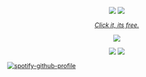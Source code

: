 <p align="center">
  <img src="https://64.media.tumblr.com/ded70146155efb68dd22302998257a23/ad68c02a7af56974-12/s540x810/c473fba2974898e2999fb5ef5165ab0b434d9576.gifv">
  <img src="https://i.imgur.com/dQIdSJu.png">
</p>
<p align="center">
  <a href="https://arab.org/click-to-help/palestine/"><i>Click it, its free.</i></a>
</p>
<p align="center">
  <img src="https://i.imgur.com/jhZKsVP.png">
</p>

<p align="center">
  <img src="https://i.imgur.com/xwMNrD9.png">
  <img src="https://64.media.tumblr.com/556d830156e1994072d131a1a6ef4349/038b5d1fbc72f290-03/s400x600/e851ba13cbeaad31b66ff2aac9e394892b3c0718.gifv">
</p>
<p align="center">
<p align="center">
  
  [![spotify-github-profile](https://spotify-github-profile.kittinanx.com/api/view?uid=b62qk1bx8m7sa1fcnayilckim&cover_image=true&theme=default&show_offline=false&background_color=121212&interchange=false)](https://github.com/kittinan/spotify-github-profile)
</p>
